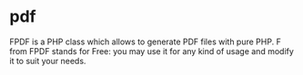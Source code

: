# pdf
FPDF is a PHP class which allows to generate PDF files with pure PHP. F from FPDF stands for Free: you may use it for any kind of usage and modify it to suit your needs.
